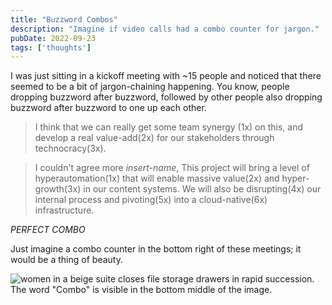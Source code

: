 ```yaml
---
title: "Buzzword Combos"
description: "Imagine if video calls had a combo counter for jargon."
pubDate: 2022-09-23
tags: ['thoughts']
---
```


I was just sitting in a kickoff meeting with ~15 people and noticed that there seemed to be a bit of jargon-chaining happening. 
You know, people dropping buzzword after buzzword, followed by other people also dropping buzzword after buzzword to one up each other. 

> I think that we can really get some team synergy (1x) on this, and develop a real value-add(2x) for our stakeholders through technocracy(3x). 

> I couldn't agree more *insert-name*, This project will bring a level of hyperautomation(1x) that will enable massive value(2x) and hyper-growth(3x) in our content systems. 
> We will also be disrupting(4x) our internal process and pivoting(5x) into a cloud-native(6x) infrastructure. 

*PERFECT COMBO*

Just imagine a combo counter in the bottom right of these meetings; it would be a thing of beauty.

![women in a beige suite closes file storage drawers in rapid succession. The word "Combo" is visible in the bottom middle of the image.](https://media2.giphy.com/media/LOKyPMiZmgqhg1EOjQ/giphy.gif?cid=790b761178f594f793bdb26113cf0e2091e6b5b267f74644&rid=giphy.gif&ct=g)
